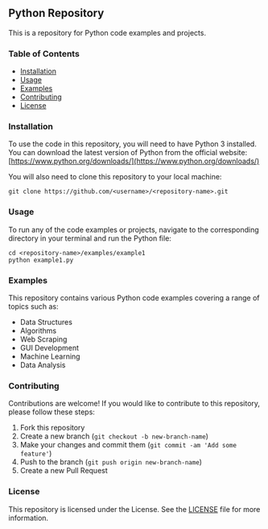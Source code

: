 

## Python Repository

This is a repository for Python code examples and projects. 

### Table of Contents

* [Installation](#installation)
* [Usage](#usage)
* [Examples](#examples)
* [Contributing](#contributing)
* [License](#license)

### Installation

To use the code in this repository, you will need to have Python 3 installed. You can download the latest version of Python from the official website: [https://www.python.org/downloads/](https://www.python.org/downloads/)

You will also need to clone this repository to your local machine:

```
git clone https://github.com/<username>/<repository-name>.git
```

### Usage

To run any of the code examples or projects, navigate to the corresponding directory in your terminal and run the Python file:

```
cd <repository-name>/examples/example1
python example1.py
```

### Examples

This repository contains various Python code examples covering a range of topics such as:
* Data Structures
* Algorithms
* Web Scraping
* GUI Development
* Machine Learning
* Data Analysis

### Contributing

Contributions are welcome! If you would like to contribute to this repository, please follow these steps:
1. Fork this repository
2. Create a new branch (`git checkout -b new-branch-name`)
3. Make your changes and commit them (`git commit -am 'Add some feature'`)
4. Push to the branch (`git push origin new-branch-name`)
5. Create a new Pull Request

### License

This repository is licensed under the License. See the [LICENSE](LICENSE) file for more information.
